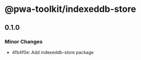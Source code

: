 # @pwa-toolkit/indexeddb-store

## 0.1.0

### Minor Changes

- 4fb4f0e: Add indexeddb-store package

